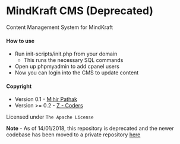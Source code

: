 # MindKraft CMS (Deprecated)

Content Management System for MindKraft

#### How to use
  - Run init-scripts/init.php from your domain
    - This runs the necessary SQL commands
  - Open up phpmyadmin to add cpanel users
  - Now you can login into the CMS to update content

#### Copyright

  - Version 0.1 - [Mihir Pathak](https://github.com/mihirpathak97)
  - Version >= 0.2 - [Z - Coders](https://github.com/Z-Coders)

  Licensed under `The Apache License`

**Note** - As of 14/01/2018, this repository is deprecated and the newer codebase has been moved to a private repository [here](https://bitbucket.org/z_coders/)

